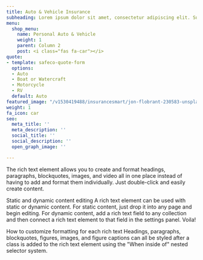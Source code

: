 ```yaml
---
title: Auto & Vehicle Insurance
subheading: Lorem ipsum dolor sit amet, consectetur adipiscing elit. Suspendisse varius
menu:
  shop_menu:
    name: Personal Auto & Vehicle
    weight: 1
    parent: Column 2
    post: <i class="fas fa-car"></i>
quote:
- template: safeco-quote-form
  options:
  - Auto
  - Boat or Watercraft
  - Motorcycle
  - RV
  default: Auto
featured_image: "/v1530419488/insurancesmart/jon-flobrant-230583-unsplash-1.jpg"
weight: 1
fa_icon: car
seo:
  meta_title: ''
  meta_description: ''
  social_title: ''
  social_description: ''
  open_graph_image: ''

---
```

The rich text element allows you to create and format headings, paragraphs, blockquotes, images, and video all in one place instead of having to add and format them individually. Just double-click and easily create content.

Static and dynamic content editing
A rich text element can be used with static or dynamic content. For static content, just drop it into any page and begin editing. For dynamic content, add a rich text field to any collection and then connect a rich text element to that field in the settings panel. Voila!

How to customize formatting for each rich text
Headings, paragraphs, blockquotes, figures, images, and figure captions can all be styled after a class is added to the rich text element using the "When inside of" nested selector system.